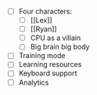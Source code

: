 - [ ] Four characters:
	- [ ] [[Lex]]
	- [ ] [[Ryan]]
	- [ ] CPU as a villain
	- [ ] Big brain big body
- [ ] Training mode
- [ ] Learning resources
- [ ] Keyboard support
- [ ] Analytics
